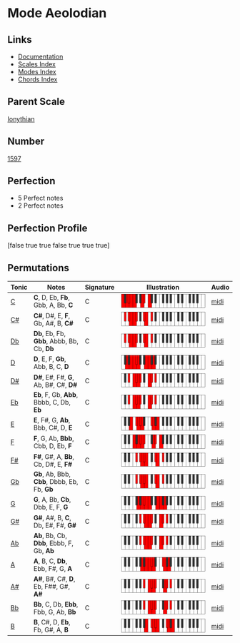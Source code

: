 # Mode Aeolodian

## Links

- [Documentation](index.md)
- [Scales Index](Scales.md)
- [Modes Index](Modes.md)
- [Chords Index](Chords.md)

## Parent Scale

[Ionythian](ScaleIonythian.md)

## Number

[1597](https://ianring.com/musictheory/scales/1597)

## Perfection

- 5 Perfect notes
- 2 Perfect notes

## Perfection Profile

[false true true false true true true]

## Permutations

| Tonic | Notes | Signature | Illustration | Audio |
|-------|-------|-----------|--------------|-------|
| [C](ModeCNaturalAeolodian.md) | **C**, D, Eb, **Fb**, Gbb, A, Bb, **C** | C | ![CNaturalAeolodian](ModeCNaturalAeolodian.png) | [midi](https://github.com/edipermadi/music/blob/main/docs/ModeCNaturalAeolodian.mid?raw=true) |
| [C#](ModeCSharpAeolodian.md) | **C#**, D#, E, **F**, Gb, A#, B, **C#** | C | ![CSharpAeolodian](ModeCSharpAeolodian.png) | [midi](https://github.com/edipermadi/music/blob/main/docs/ModeCSharpAeolodian.mid?raw=true) |
| [Db](ModeDFlatAeolodian.md) | **Db**, Eb, Fb, **Gbb**, Abbb, Bb, Cb, **Db** | C | ![DFlatAeolodian](ModeDFlatAeolodian.png) | [midi](https://github.com/edipermadi/music/blob/main/docs/ModeDFlatAeolodian.mid?raw=true) |
| [D](ModeDNaturalAeolodian.md) | **D**, E, F, **Gb**, Abb, B, C, **D** | C | ![DNaturalAeolodian](ModeDNaturalAeolodian.png) | [midi](https://github.com/edipermadi/music/blob/main/docs/ModeDNaturalAeolodian.mid?raw=true) |
| [D#](ModeDSharpAeolodian.md) | **D#**, E#, F#, **G**, Ab, B#, C#, **D#** | C | ![DSharpAeolodian](ModeDSharpAeolodian.png) | [midi](https://github.com/edipermadi/music/blob/main/docs/ModeDSharpAeolodian.mid?raw=true) |
| [Eb](ModeEFlatAeolodian.md) | **Eb**, F, Gb, **Abb**, Bbbb, C, Db, **Eb** | C | ![EFlatAeolodian](ModeEFlatAeolodian.png) | [midi](https://github.com/edipermadi/music/blob/main/docs/ModeEFlatAeolodian.mid?raw=true) |
| [E](ModeENaturalAeolodian.md) | **E**, F#, G, **Ab**, Bbb, C#, D, **E** | C | ![ENaturalAeolodian](ModeENaturalAeolodian.png) | [midi](https://github.com/edipermadi/music/blob/main/docs/ModeENaturalAeolodian.mid?raw=true) |
| [F](ModeFNaturalAeolodian.md) | **F**, G, Ab, **Bbb**, Cbb, D, Eb, **F** | C | ![FNaturalAeolodian](ModeFNaturalAeolodian.png) | [midi](https://github.com/edipermadi/music/blob/main/docs/ModeFNaturalAeolodian.mid?raw=true) |
| [F#](ModeFSharpAeolodian.md) | **F#**, G#, A, **Bb**, Cb, D#, E, **F#** | C | ![FSharpAeolodian](ModeFSharpAeolodian.png) | [midi](https://github.com/edipermadi/music/blob/main/docs/ModeFSharpAeolodian.mid?raw=true) |
| [Gb](ModeGFlatAeolodian.md) | **Gb**, Ab, Bbb, **Cbb**, Dbbb, Eb, Fb, **Gb** | C | ![GFlatAeolodian](ModeGFlatAeolodian.png) | [midi](https://github.com/edipermadi/music/blob/main/docs/ModeGFlatAeolodian.mid?raw=true) |
| [G](ModeGNaturalAeolodian.md) | **G**, A, Bb, **Cb**, Dbb, E, F, **G** | C | ![GNaturalAeolodian](ModeGNaturalAeolodian.png) | [midi](https://github.com/edipermadi/music/blob/main/docs/ModeGNaturalAeolodian.mid?raw=true) |
| [G#](ModeGSharpAeolodian.md) | **G#**, A#, B, **C**, Db, E#, F#, **G#** | C | ![GSharpAeolodian](ModeGSharpAeolodian.png) | [midi](https://github.com/edipermadi/music/blob/main/docs/ModeGSharpAeolodian.mid?raw=true) |
| [Ab](ModeAFlatAeolodian.md) | **Ab**, Bb, Cb, **Dbb**, Ebbb, F, Gb, **Ab** | C | ![AFlatAeolodian](ModeAFlatAeolodian.png) | [midi](https://github.com/edipermadi/music/blob/main/docs/ModeAFlatAeolodian.mid?raw=true) |
| [A](ModeANaturalAeolodian.md) | **A**, B, C, **Db**, Ebb, F#, G, **A** | C | ![ANaturalAeolodian](ModeANaturalAeolodian.png) | [midi](https://github.com/edipermadi/music/blob/main/docs/ModeANaturalAeolodian.mid?raw=true) |
| [A#](ModeASharpAeolodian.md) | **A#**, B#, C#, **D**, Eb, F##, G#, **A#** | C | ![ASharpAeolodian](ModeASharpAeolodian.png) | [midi](https://github.com/edipermadi/music/blob/main/docs/ModeASharpAeolodian.mid?raw=true) |
| [Bb](ModeBFlatAeolodian.md) | **Bb**, C, Db, **Ebb**, Fbb, G, Ab, **Bb** | C | ![BFlatAeolodian](ModeBFlatAeolodian.png) | [midi](https://github.com/edipermadi/music/blob/main/docs/ModeBFlatAeolodian.mid?raw=true) |
| [B](ModeBNaturalAeolodian.md) | **B**, C#, D, **Eb**, Fb, G#, A, **B** | C | ![BNaturalAeolodian](ModeBNaturalAeolodian.png) | [midi](https://github.com/edipermadi/music/blob/main/docs/ModeBNaturalAeolodian.mid?raw=true) |

